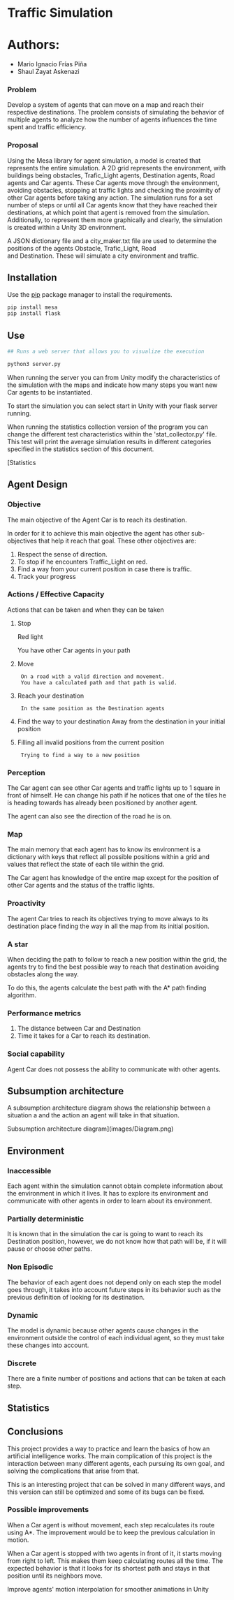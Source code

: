 # Traffic Simulation 

# Authors:
- Mario Ignacio Frías Piña
- Shaul Zayat Askenazi


### Problem
Develop a system of agents that can move on a map and reach their respective destinations. The problem consists of simulating the behavior of multiple agents to analyze how the number of agents influences the time spent and traffic efficiency.	

### Proposal
Using the Mesa library for agent simulation, a model is created that represents the entire simulation. A 2D grid represents the environment, with buildings being obstacles, Trafic_Light agents, Destination agents, Road agents and Car agents. These Car agents move through the environment, avoiding obstacles, stopping at traffic lights and checking the proximity of other Car agents before taking any action. The simulation runs for a set number of steps or until all Car agents know that they have reached their destinations, at which point that agent is removed from the simulation. Additionally, to represent them more graphically and clearly, the simulation is created within a Unity 3D environment.

A JSON dictionary file and a city_maker.txt file are used to determine the positions of the agents Obstacle, Trafic_Light, Road  
and Destination. These will simulate a city environment and traffic.


## Installation

Use the [pip](https://pip.pypa.io/en/stable/) package manager to install the requirements.

```bash
pip install mesa
pip install flask
```

## Use

```bash
## Runs a web server that allows you to visualize the execution

python3 server.py
```
When running the server you can from Unity modify the characteristics of the simulation with the maps and indicate how many steps you want new Car agents to be instantiated.

To start the simulation you can select start in Unity with your flask server running.


When running the statistics collection version of the program you can change the different test characteristics within the 'stat_collector.py' file. This test will print the average simulation results in different categories specified in the statistics section of this document.

[Statistics

## Agent Design

### Objective
The main objective of the Agent Car is to reach its destination.

In order for it to achieve this main objective the agent has other sub-objectives that help it reach that goal. These other objectives are:

1. Respect the sense of direction.
2. To stop if he encounters Traffic_Light on red.
3. Find a way from your current position in case there is traffic. 
4. Track your progress

### Actions / Effective Capacity

Actions that can be taken and when they can be taken 

1. Stop

    Red light
	
	You have other Car agents in your path
2. Move
        
        On a road with a valid direction and movement.
        You have a calculated path and that path is valid.
3. Reach your destination

        In the same position as the Destination agents
4. Find the way to your destination
        Away from the destination in your initial position
5. Filling all invalid positions from the current position

        Trying to find a way to a new position




### Perception

The Car agent can see other Car agents and traffic lights up to 1 square in front of himself. He can change his path if he notices that one of the tiles he is heading towards has already been positioned by another agent.


The agent can also see the direction of the road he is on.

### Map


The main memory that each agent has to know its environment is a dictionary with keys that reflect all possible positions within a grid and values that reflect the state of each tile within the grid.


The Car agent has knowledge of the entire map except for the position of other Car agents and the status of the traffic lights.



### Proactivity

The agent Car tries to reach its objectives trying to move always to its destination place finding the way in all the map from its initial position.


### A star


When deciding the path to follow to reach a new position within the grid, the agents try to find the best possible way to reach that destination avoiding obstacles along the way.


To do this, the agents calculate the best path with the A* path finding algorithm.


### Performance metrics

1. The distance between Car and Destination
2. Time it takes for a Car to reach its destination.


### Social capability


Agent Car does not possess the ability to communicate with other agents.

## Subsumption architecture


A subsumption architecture diagram shows the relationship between a situation a and the action an agent will take in that situation.


Subsumption architecture diagram](images/Diagram.png)



## Environment

### Inaccessible
Each agent within the simulation cannot obtain complete information about the environment in which it lives. It has to explore its environment and communicate with other agents in order to learn about its environment.

### Partially deterministic
It is known that in the simulation the car is going to want to reach its Destination position, however, we do not know how that path will be, if it will pause or choose other paths.
### Non Episodic
The behavior of each agent does not depend only on each step the model goes through, it takes into account future steps in its behavior such as the previous definition of looking for its destination.

### Dynamic
The model is dynamic because other agents cause changes in the environment outside the control of each individual agent, so they must take these changes into account.

### Discrete
There are a finite number of positions and actions that can be taken at each step.

## Statistics


## Conclusions

This project provides a way to practice and learn the basics of how an artificial intelligence works. The main complication of this project is the interaction between many different agents, each pursuing its own goal, and solving the complications that arise from that.

This is an interesting project that can be solved in many different ways, and this version can still be optimized and some of its bugs can be fixed.


### Possible improvements


When a Car agent is without movement, each step recalculates its route using A*. The improvement would be to keep the previous calculation in motion.

When a Car agent is stopped with two agents in front of it, it starts moving from right to left. This makes them keep calculating routes all the time. The expected behavior is that it looks for its shortest path and stays in that position until its neighbors move.

Improve agents' motion interpolation for smoother animations in Unity
